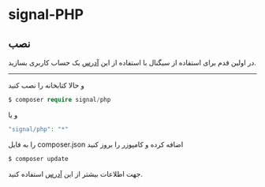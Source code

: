 
# signal-PHP

## نصب 
<p>
در اولین قدم برای استفاده از سیگنال با استفاده از این   <a href="http://panel.signalads
.com/?section=main::new_user&tab=true">آدرس</a> یک حساب کاربری بسازید.
</p>
<hr>

و حالا  کتابخانه را نصب کنید

```php
$ composer require signal/php
```

و یا 

```php
"signal/php": "*"
```

را به فایل composer.json اضافه کرده و کامپوزر را بروز کنید 


```php
$ composer update
```

جهت اطلاعات بیشتر از این <a href="http://panel.signalads.com/help/signal_php.pdf">آدرس</a> استفاده کنید. 

